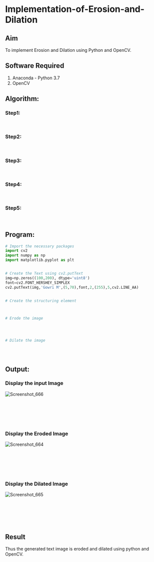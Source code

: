 # Implementation-of-Erosion-and-Dilation
## Aim
To implement Erosion and Dilation using Python and OpenCV.
## Software Required
1. Anaconda - Python 3.7
2. OpenCV
## Algorithm:
### Step1:
<br>


### Step2:
<br>

### Step3:
<br>

### Step4:
<br>

### Step5:
<br>

 
## Program:

``` Python
# Import the necessary packages
import cv2
import numpy as np
import matplotlib.pyplot as plt


# Create the Text using cv2.putText
img=np.zeros((100,200), dtype='uint8')
font=cv2.FONT_HERSHEY_SIMPLEX
cv2.putText(img,'Gowri M',(5,70),font,2,(255),5,cv2.LINE_AA)


# Create the structuring element



# Erode the image




# Dilate the image





```
## Output:

### Display the input Image
![Screenshot_666](https://user-images.githubusercontent.com/75235455/169638704-de793615-e394-4ca3-8d54-26197d7fee3d.png)
<br>
<br>
<br>
<br>
<br>
<br>

### Display the Eroded Image
![Screenshot_664](https://user-images.githubusercontent.com/75235455/169638701-ea142883-6d0c-4c4a-a04f-765e904463a2.png)
<br>
<br>
<br>
<br>
<br>
<br>

### Display the Dilated Image
![Screenshot_665](https://user-images.githubusercontent.com/75235455/169638694-db8d8c4a-c8ef-4ccf-803f-83aa29104cac.png)
<br>
<br>
<br>
<br>
<br>
<br>

## Result
Thus the generated text image is eroded and dilated using python and OpenCV.
